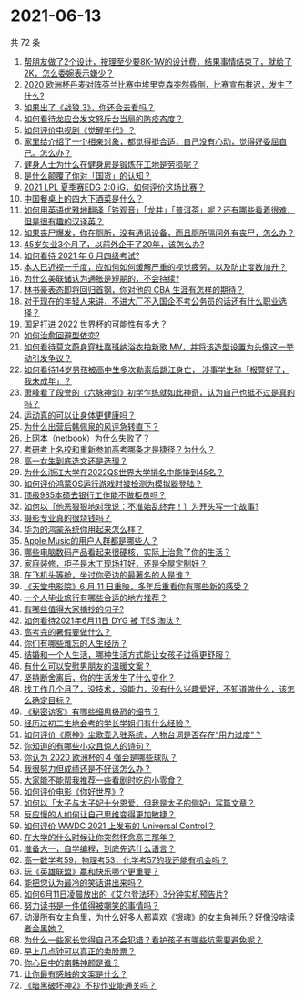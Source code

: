 # 2021-06-13

共 72 条

<!-- BEGIN -->
<!-- 最后更新时间 Sun Jun 13 2021 05:01:22 GMT+0800 (China Standard Time) -->

1. [帮朋友做了2个设计，按理至少要8K-1W的设计费，结果事情结束了，就给了2K，怎么委婉表示嫌少？](https://www.zhihu.com/question/463290636)
2. [2020
   欧洲杯丹麦对阵芬兰比赛中埃里克森突然昏倒，比赛宣布推迟，发生了什么?](https://www.zhihu.com/question/464718978)
3. [如果出了《战狼 3》，你还会去看吗？](https://www.zhihu.com/question/397047057)
4. [如何看待龙应台发文怒斥台当局的防疫态度？](https://www.zhihu.com/question/464654838)
5. [如何评价电视剧《觉醒年代》？](https://www.zhihu.com/question/392105758)
6. [家里给介绍了一个相亲对象，都觉得挺合适，自己没有心动，觉得好委屈自己。怎么办？](https://www.zhihu.com/question/447849056)
7. [健身人士为什么在健身房是锻炼在工地是劳损呢？](https://www.zhihu.com/question/464396509)
8. [是什么颠覆了你对「国货」的认知？](https://www.zhihu.com/question/393795608)
9. [2021 LPL 夏季赛EDG 2:0 iG，如何评价这场比赛？](https://www.zhihu.com/question/464667070)
10. [中国餐桌上的四大下酒菜是什么？](https://www.zhihu.com/question/462205949)
11. [如何用英语优雅地翻译「铁观音」「龙井」「普洱茶」呢？还有哪些看着很难，但是很有趣的汉译英？](https://www.zhihu.com/question/464627996)
12. [如果丧尸爆发，你在厕所，没有通讯设备，而且厕所隔间外有丧尸，怎么办？](https://www.zhihu.com/question/432520725)
13. [45岁失业3个月了，以前外企干了20年，该怎么办?](https://www.zhihu.com/question/453104891)
14. [如何看待 2021 年 6 月四级考试?](https://www.zhihu.com/question/464587609)
15. [本人已近视一千度，应如何如何缓解严重的视觉疲劳，以及防止度数加升？](https://www.zhihu.com/question/450542654)
16. [为什么美联储认为通胀是短期的，不会持续?](https://www.zhihu.com/question/461935081)
17. [林书豪表态即将回归首钢，你对他的 CBA 生涯有怎样的期待？](https://www.zhihu.com/question/464586085)
18. [对于现在的年轻人来讲，不进大厂不入国企不考公务员的话还有什么职业选择？](https://www.zhihu.com/question/454832676)
19. [国足打进 2022 世界杯的可能性有多大？](https://www.zhihu.com/question/461141381)
20. [如何治愈回避型依恋?](https://www.zhihu.com/question/318959311)
21. [如何看待莫文蔚身穿杜嘉班纳浴衣拍新歌
    MV，并将该造型设置为头像这一举动引发争议？](https://www.zhihu.com/question/464608586)
22. [如何看待14岁男孩被高中生多次勒索后跳江身亡，
    涉事学生称「报警好了，我未成年」？](https://www.zhihu.com/question/464277122)
23. [萧峰看了段誉的《六脉神剑》初学乍练就如此神奇，认为自己也抵不过是真的吗？](https://www.zhihu.com/question/458188685)
24. [运动真的可以让身体更健康吗？](https://www.zhihu.com/question/453841541)
25. [为什么出营后韩佩泉的风评急转直下？](https://www.zhihu.com/question/464027254)
26. [上网本（netbook）为什么失败了？](https://www.zhihu.com/question/455119734)
27. [考研考上名校和重新参加高考哪条才是捷径？为什么？](https://www.zhihu.com/question/462328775)
28. [高一女生到底选文还是选理？](https://www.zhihu.com/question/462365131)
29. [为什么浙江大学在2022QS世界大学排名中能排到45名？](https://www.zhihu.com/question/464178214)
30. [如何评价鸿蒙OS运行游戏时被检测为模拟器登陆？](https://www.zhihu.com/question/459489830)
31. [顶级985本硕去银行工作能不做柜员吗？](https://www.zhihu.com/question/424570443)
32. [如何以［他恶狠狠地对我说：不准始乱终弃！］为开头写一个故事?](https://www.zhihu.com/question/458410036)
33. [摄影专业真的很烧钱吗？](https://www.zhihu.com/question/447180090)
34. [华为的鸿蒙系统你用起来怎么样？](https://www.zhihu.com/question/459846239)
35. [Apple Music的用户人群都是哪些人？](https://www.zhihu.com/question/463554140)
36. [哪些电脑数码产品看起来很硬核，实际上治愈了你的生活？](https://www.zhihu.com/question/464339007)
37. [家庭装修，柜子是木工现场打好，还是全屋定制好？](https://www.zhihu.com/question/443774230)
38. [在飞机头等舱，坐过你旁边的最著名的人是谁？](https://www.zhihu.com/question/359274010)
39. [《天堂电影院》6 月 11 日重映，多年后重看你有哪些新的感受？](https://www.zhihu.com/question/464176183)
40. [一个人毕业旅行有哪些合适的地方推荐？](https://www.zhihu.com/question/462789810)
41. [有哪些值得大家摘抄的句子?](https://www.zhihu.com/question/432298917)
42. [如何看待2021年6月11日 DYG 被 TES 淘汰？](https://www.zhihu.com/question/464548241)
43. [高考完的暑假要做什么？](https://www.zhihu.com/question/389477306)
44. [你们有哪些难忘的人生经历？](https://www.zhihu.com/question/28780467)
45. [结婚和一个人生活，哪种生活方式能让女孩子过得更舒服？](https://www.zhihu.com/question/463972621)
46. [有什么可以安慰男朋友的温暖文案？](https://www.zhihu.com/question/451064358)
47. [坚持断舍离后，你的生活发生了什么变化？](https://www.zhihu.com/question/391206998)
48. [找工作几个月了，没技术，没能力，没有什么兴趣爱好，不知道做什么，该怎么确定目标？](https://www.zhihu.com/question/52398927)
49. [《秘密访客》有哪些细思极恐的细节？](https://www.zhihu.com/question/457256716)
50. [经历过初二生地会考的学长学姐们有什么经验？](https://www.zhihu.com/question/374298340)
51. [如何评价《原神》尘歌壶入驻系统，人物台词是否存在“用力过度”？](https://www.zhihu.com/question/464067466)
52. [你知道的有哪些小众且惊人的诗句？](https://www.zhihu.com/question/459403103)
53. [你认为 2020 欧洲杯的 4 强会是哪些球队？](https://www.zhihu.com/question/406108920)
54. [我很努力但成绩还是不好该怎么办？](https://www.zhihu.com/question/457443941)
55. [大家能不能帮我推荐一些看剧时吃的小零食？](https://www.zhihu.com/question/447079667)
56. [如何评价电影《你好世界》?](https://www.zhihu.com/question/392101389)
57. [如何以「太子与太子妃十分恩爱，但我是太子的侧妃」写篇文章？](https://www.zhihu.com/question/443793653)
58. [反应慢的人如何让自己思维变得更加敏捷？](https://www.zhihu.com/question/23969437)
59. [如何评价 WWDC 2021 上发布的 Universal
    Control？](https://www.zhihu.com/question/463794608)
60. [在大学的什么时候让你突然怀念高三那年？](https://www.zhihu.com/question/460846707)
61. [准备大一，自学编程，到底先选什么语言？](https://www.zhihu.com/question/464168441)
62. [高一数学考59，物理考53，化学考57的我还能有机会吗？](https://www.zhihu.com/question/428324452)
63. [玩《英雄联盟》赢和快乐哪个更重要？](https://www.zhihu.com/question/463555989)
64. [能把您认为最冷的笑话讲出来吗？](https://www.zhihu.com/question/447799067)
65. [如何6月11日凌晨放出的《艾尔登法环》3分钟实机预告片?](https://www.zhihu.com/question/464390726)
66. [努力读书是一件值得被嘲笑的事情吗？](https://www.zhihu.com/question/463780015)
67. [动漫所有女主角里，为什么好多人都喜欢《银魂》的女主角神乐？好像没啥读者会黑她？](https://www.zhihu.com/question/389776955)
68. [为什么一些家长觉得自己不会犯错？看护孩子有哪些坑需要避免呢？](https://www.zhihu.com/question/464336498)
69. [早上几点钟可以真正的卖股票？](https://www.zhihu.com/question/448205360)
70. [你心目中的南韩神颜是谁？](https://www.zhihu.com/question/393504339)
71. [让你最有感触的文案是什么？](https://www.zhihu.com/question/455211006)
72. [《暗黑破坏神2》不抄作业能通关吗？](https://www.zhihu.com/question/458721304)

<!-- END -->
